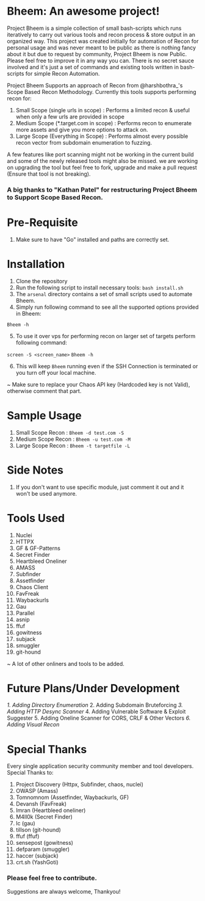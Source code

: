 # Bheem: An awesome project! 

Project Bheem is a simple collection of small bash-scripts which runs iteratively to carry out various tools and recon process & store output in an organized way. This project was created initially for automation of Recon for personal usage and was never meant to be public as there is nothing fancy about it but due to request by community, Project Bheem is now Public.  
Please feel free to improve it in any way you can. There is no secret sauce involved and it's just a set of commands and existing tools written in bash-scripts for simple Recon Automation. 

Project Bheem Supports an approach of Recon from @harshbothra_'s Scope Based Recon Methodology. Currently this tools supports performing recon for:

1. Small Scope (single urls in scope) : Performs a limited recon & useful when only a few urls are provided in scope
2. Medium Scope (\*.target.com in scope) : Performs recon to enumerate more assets and give you more options to attack on.  
3. Large Scope (Everything in Scope) : Performs almost every possible recon vector from subdomain enumeration to fuzzing. 

A few features like port scanning might not be working in the current build and some of the newly released tools might also be missed. we are working on upgrading the tool but feel free to fork, upgrade and make a pull request (Ensure that tool is not breaking).


### A big thanks to "Kathan Patel" for restructuring Project Bheem to Support Scope Based Recon.

# Pre-Requisite

1. Make sure to have "Go" installed and paths are correctly set.

# Installation

1. Clone the repository
2. Run the following script to install necessary tools: ``bash install.sh``
3. The ``arsenal`` directory contains a set of small scripts used to automate Bheem. 
4. Simply run following command to see all the supported options provided in Bheem:

``Bheem -h`` 


5. To use it over vps for performing recon on larger set of targets perform following command:

``screen -S <screen_name>``
``Bheem -h``

6. This will keep ``Bheem`` running even if the SSH Connection is terminated or you turn off your local machine.

~ Make sure to replace your Chaos API key (Hardcoded key is not Valid), otherwise comment that part.

# Sample Usage

1. Small Scope Recon : ``Bheem -d test.com -S``
2. Medium Scope Recon : ``Bheem -u test.com -M``
3. Large Scope Recon : ``Bheem -t targetfile -L``


# Side Notes

1. If you don't want to use specific module, just comment it out and it won't be used anymore.

# Tools Used 

1. Nuclei
2. HTTPX
3. GF & GF-Patterns
4. Secret Finder
5. Heartbleed Oneliner
6. AMASS
7. Subfinder
8. Assetfinder
9. Chaos Client
10. FavFreak
11. Waybackurls 
12. Gau
13. Parallel
14. asnip
15. ffuf
16. gowitness
17. subjack
18. smuggler 
19. git-hound

~ A lot of other onliners and tools to be added. 

# Future Plans/Under Development

_1. Adding Directory Enumeration_
2. Adding Subdomain Bruteforcing
_3. Adding HTTP Desync Scanner_
4. Adding Vulnerable Software & Exploit Suggester
5. Adding Oneline Scanner for CORS, CRLF & Other Vectors
_6. Adding Visual Recon_

# Special Thanks

Every single application security community member and tool developers. Special Thanks to:

1. Project Discovery (Httpx, Subfinder, chaos, nuclei)
2. OWASP (Amass)
3. Tomnomnom (Assetfinder, Waybackurls, GF)
4. Devansh (FavFreak)
5. Imran (Heartbleed oneliner)
6. M4ll0k (Secret Finder)
7. lc (gau)
8. tillson (git-hound)
9. ffuf (ffuf)
10. sensepost (gowitness)
11. defparam (smuggler)
12. haccer (subjack)
13. crt.sh (YashGoti)

### Please feel free to contribute.
Suggestions are always welcome, Thankyou!
